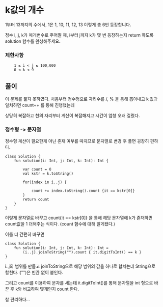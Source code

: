 # k값의 개수

1부터 13까지의 수에서, 1은 1, 10, 11, 12, 13 이렇게 총 6번 등장합니다.

정수 i, j, k가 매개변수로 주어질 때, i부터 j까지 k가 몇 번 등장하는지 return 하도록 solution 함수를 완성해주세요.

### 제한사항
```
    1 ≤ i < j ≤ 100,000
    0 ≤ k ≤ 9
```

## 풀이

이 문제를 풀지 못하였다. 처음부터 정수형으로 자리수를 /, % 을 통해 뽑아내고 k 값과 일치하면 count++ 를 통해 진행했는데

상당히 복잡하고 천의 자리부터 계산이 복잡해지고 시간이 엄청 오래 걸렸다.

### 정수형 -> 문자열

정수형 계산이 필요한게 아닌 존재 여부를 따지므로 문자열로 변경 후 풀면 굉장히 편하다.

```
class Solution {
    fun solution(i: Int, j: Int, k: Int): Int {
        
        var count = 0
        val kstr = k.toString()
        
        for(index in i..j) {
            
            count += index.toString().count {it == kstr[0]}
        }
        return count
    }
}
```
이렇게 문자열로 바꾸고 count{it == kstr[0]} 을 통해 해당 문자열에 k가 존재하면 count값을 1 더해주는 식이다. (count 함수에 대해 알게됐다.)

이를 더 간편히 바꾸면

```
class Solution {
    fun solution(i: Int, j: Int, k: Int): Int = 
        (i..j).joinToString("").count { it.digitToInt() == k }
}
```
i..j의 범위를 만들고 joinToString으로 해당 범위의 값을 하나로 합치는데 String으로 합친다. ("")은 빈칸 없이 붙인다.

그리고 count를 이용하여 문자를 세는데 it.digitToInt()를 통해 문자열을 int 형으로 바꾼 후 k와 비교하여 몇개인지 count 한다.

참 편리하다...


